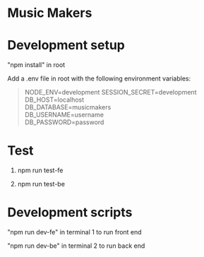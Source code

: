 # **Music Makers**

# Development setup

"npm install" in root

Add a .env file in root with the following environment variables:

> NODE_ENV=development 
> SESSION_SECRET=development 
> DB_HOST=localhost  
> DB_DATABASE=musicmakers  
> DB_USERNAME=username  
> DB_PASSWORD=password  

# Test

1. npm run test-fe

2. npm run test-be

# Development scripts

"npm run dev-fe" in terminal 1 to run front end

"npm run dev-be" in terminal 2 to run back end
